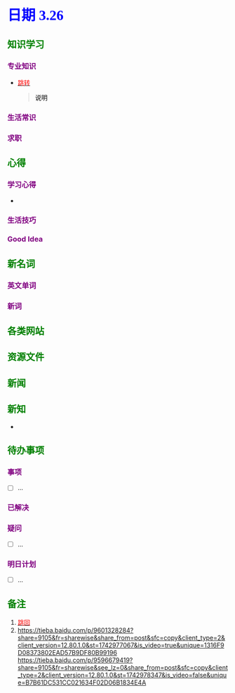 ## <font color = blue face=楷体 size=6>日期 3.26 </font>

## <font color = green>知识学习 </font>
### <font color = purple>专业知识 </font>
+ <a id = "01-1">  [<font color = red>跳转</font>](#01-2)
   > <font color = o> 说明 </font>
### <font color = purple>生活常识 </font>

### <font color = purple>求职 </font>



## <font color = green>心得 </font>
### <font color = purple>学习心得 </font>
+ 
### <font color = purple>生活技巧 </font>

### <font color = purple>Good Idea </font>



## <font color = green>新名词 </font>
### <font color = purple>英文单词 </font>
### <font color = purple>新词 </font>



## <font color = green>各类网站 </font>


## <font color = green>资源文件 </font>


## <font color = green>新闻 </font>


## <font color = green>新知 </font>
+ 

## <font color = green>待办事项 </font>
### <font color = purple>事项 </font>
- [ ] ...
### <font color = purple>已解决 </font>
### <font color = purple>疑问 </font>
- [ ] ...
### <font color = purple>明日计划 </font>
- [ ] ...


## <font color = green>备注 </font>
  1. <a id ="01-2">[<font color = red>跳回</font>](#01-1)
  2. https://tieba.baidu.com/p/9601328284?share=9105&fr=sharewise&share_from=post&sfc=copy&client_type=2&client_version=12.80.1.0&st=1742977067&is_video=true&unique=1316F9D08373802EAD57B9DF80B99196
https://tieba.baidu.com/p/9596679419?share=9105&fr=sharewise&see_lz=0&share_from=post&sfc=copy&client_type=2&client_version=12.80.1.0&st=1742978347&is_video=false&unique=B7B61DC531CC021634F02D06B1834E4A
<!--stackedit_data:
eyJoaXN0b3J5IjpbMTM1MTI3NDI2OSwtMzU5MTUyODUzXX0=
-->